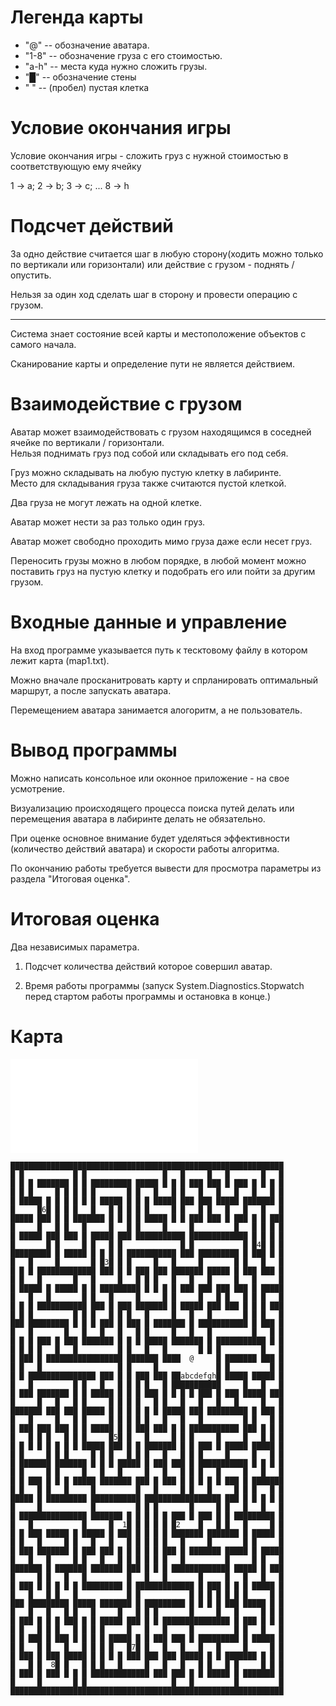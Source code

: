 # Легенда карты

* "@" -- обозначение аватара.
* "1-8" -- обозначение груза с его стоимостью.
* "a-h" -- места куда нужно сложить грузы.
* "█" -- обозначение стены
* " " -- (пробел) пустая клетка

# Условие окончания игры

Условие окончания игры - сложить груз с нужной стоимостью в соответствующую ему ячейку 

1 -> a; 2 -> b; 3 -> c; ... 8 -> h

# Подсчет действий

За одно действие считается шаг в любую сторону(ходить можно только по вертикали или горизонтали) или действие с грузом - поднять /опустить. 

Нельзя за один ход сделать шаг в сторону и провести операцию с грузом.

----

Система знает состояние всей карты и местоположение объектов с самого начала.

Сканирование карты и определение пути не является действием.

# Взаимодействие с грузом

Аватар может взаимодействовать с грузом находящимся в соседней ячейке по вертикали / горизонтали. <br>
Нельзя поднимать груз под собой или складывать его под себя.

Груз можно складывать на любую пустую клетку в лабиринте. <br>
Место для складывания груза также считаются пустой клеткой. 

Два груза не могут лежать на одной клетке.

Аватар может нести за раз только один груз.

Аватар может свободно проходить мимо груза даже если несет груз.

Переносить грузы можно в любом порядке, в любой момент можно поставить груз на пустую клетку и подобрать его или пойти за другим грузом.

# Входные данные и управление

На вход программе указывается путь к тесктовому файлу в котором лежит карта (map1.txt).

Можно вначале просканитровать карту и спрланировать оптимальный маршрут, а после запускать аватара.

Перемещением аватара занимается алогоритм, а не пользователь.

# Вывод программы

Можно написать консольное или оконное приложение - на свое усмотрение.

Визуализацию происходящего процесса поиска путей делать или перемещения аватара в лабиринте делать не обязательно.

При оценке основное внимание будет уделяться эффективности (количество действий аватара) и скорости работы алгоритма.

По окончанию работы требуется вывести для просмотра параметры из раздела "Итоговая оценка".

# Итоговая оценка 

Два независимых параметра.

1) Подсчет количества действий которое совершил аватар.

2) Время работы программы (запуск System.Diagnostics.Stopwatch перед стартом работы программы и остановка в конце.)

# Карта

![map1.txt](map1.txt)

```
█████████████████████████████████████████████████████████████
█ █           █ █                 █   █     █   █       █   █
█ █ █ ███████ █ █ █████████ █████ █ █ █ ███ ███ █ ███ █ █ █ █
█ █ █     █ █ █ █ █       █ █   █   █ █   █   █   █   █   █ █
█ █████ █ █ █ █ █ █ █████ █ █ █ █████ ███ ███ █████ ███████ █
█     █6█ █ █ █   █   █ █ █ █ █     █ █   █ █   █   █   █   █
█████ ███ █ █ ███████ █ █ █ █ █████ █ █ ███ ███ █ ███ █ █ ███
█     █   █ █   █     █   █ █     █     █         █   █ █ █ █
█ █████ ███ ███ █ █████ ███ ███████████ █████████████ █ █ █ █
█       █ █     █ █   █ █             █ █           █ █4█ █ █
█████████ █ █████ █ █ █ █ ███████████ ███ █████████ █ ███ █ █
█   █     █       █ █3█ █ █     █   █     █       █ █   █   █
█ █ █ █████████████ ███ █ █ ███ ███ ███████ █████ █ ███ ███ █
█ █   █       █   █     █   █ █ █   █   █   █     █   █     █
█ █████ █ █████ █ █ █████████ █ █ █ █ ███ ███ ███ ███ █ █████
█   █   █       █ █   █     █     █ █     █   █ █   █ █ █   █
█ █ █ ███████████ ███ █ ███ ███████ █ █████ ███ ███ █ █ █ ███
█ █ █         █ █ █   █ █ █   █     █   █   █       █ █ █   █
███ █████████ █ █ █ ███ █ ███ █ ███████ █ ███████████ █ ███ █
█   █       █   █   █   █   █ █     █   █   █         █   █ █
█ █ █ ███ █ ███ ███████ █ █ █ █████ ███████ █ ███████████ █ █
█ █ █ █   █   █         █ █   █   █       █ █ █         █   █
█ ███ █ █████████████████ ███████ ████  @     █ ███████ ███ █
█ █   █                 █ █     █             █ █         █ █
█ █ ███████████████ ███ █ █ ███ ███ ██abcdefgh█ █████ █████ █
█   █         █ █   █   █ █ █ █   █ ███████████     █   █   █
█ ███ ███████ █ █ █████ █ █ █ ███ █ █ █ █ ███ █ ███ █████ ███
█     █   █   █ █     █ █ █ █   █ █   █   █   █   █     █   █
███████ ███ ███ █████ █ █ █ █ █ █ █████ ███ █████████ █ ███ █
█   █     █   █ █     █ █ █ █ █   █   █   █         █ █   █ █
█ ███ ███ ███ █ █ █████ █ █ ███ ███ █ █ ███████████ ███ █ █ █
█   █ █ █   █ █ █     █5█ █   █     █ █ █     █     █   █ █ █
█ █ █ █ █ █ █ █ █████ ███ █ █ ███████ █ █ ███ █ █████ █████ █
█ █     █ █ █     █ █ █   █ █ █   █   █ █ █     █     █   █ █
█ ███████ ███████ █ █ █ █████ █ ███ ███ █ ███████████ █ █ █ █
█ █     █ █     █   █   █     █   █   █ █ █   █     █   █   █
█ █ ███ █ █ █ █████ ███████ ███ █ ███ █ █ █ █ █ ███ █ ███████
█ █   █ █   █     █         █   █     █ █   █     █ █ █   █ █
█████ █ █████████ ███████████ █████████████████ ███ █ █ █ █ █
█     █           █         █ █ █       █     █ █   █   █   █
█ ███████████████ ███████ █ █ █ █ █ ███ █ ███ █ █ █████████ █
█   █           █     █  1█ █ █ █ █ █2    █   █ █   █     █ █
█ █ ███ █████ █ █████ █ ███ █ █ █ █ ███████ ███████ █ █████ █
█ █   █     █ █   █   █   █ █ █ █ █   █     █       █ █     █
█ ███ ███████ █ ███ ███ █ █ █ █ █ ███ █ ███████ █████ █ █████
█   █   █     █ █   █   █ █ █ █ █ █   █         █     █ █   █
███████ █ ███████ ███████ ███ █ █ █ █████████████ █████ █ ███
█     █ █   █   █         █   █   █       █     █   █   █   █
█ ███ █ █ █ █ █ █████████ █ █████████████ █ ███ █ █ █ █████ █
█   █   █ █   █           █ █           █ █ █ █ █ █ █     █ █
███ █████████ █████ ███████ █ █████████ █ █ █ █ ███ █████ █ █
█   █   █   █ █   █     █   █ █ █       █     █   █     █ █ █
█ ███ █ █ █ ███ █ █ █████ ███ █ █ ███████████████ █ ███ █ █ █
█ █   █ █ █   █ █ █ █     █   █   █     █         █ █   █   █
█ █ ███ █ ███ █ █ █ █ █████ █ █ ███ ███ █ █████████ █ █████ █
█ █   █ █   █   █ █ █ █   █7█ █   █   █   █   █     █     █ █
█ ███ █ ███ █████ █ █ █ █ ███ ███ ███ █████ █ █ ███████ █ █ █
█   █ █  8█ █   █ █ █   █     █   █   █   █ █   █ █     █ █ █
█ ███ █ ███ █ █ █ █████████████ ███ ███ █ █ █████ █ ███████ █
█     █       █ █                   █   █         █         █
█████████████████████████████████████████████████████████████

```
